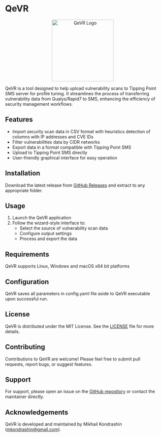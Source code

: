 # QeVR

<p align="center">
  <img src="blob/main/logo.jpeg" alt="QeVR Logo" width="200">
</p>



QeVR is a tool designed to help upload vulnerability scans to Tipping Point SMS server for profile tuning. It streamlines the process of transferring vulnerability data from Qualys/Rapid7 to SMS, enhancing the efficiency of security management workflows.

## Features

- Import security scan data in CSV format with heuristics detection of columns with IP addresses and CVE IDs
- Filter vulnerabilities data by CIDR networks
- Export data in a format compatible with Tipping Point SMS
- Upload to Tipping Point SMS directly
- User-friendly graphical interface for easy operation

## Installation

Download the latest release from [GitHub Releases](https://github.com/mpkondrashin/qevr/releases/latest) and extract to any appropriate folder.

## Usage

1. Launch the QeVR application
2. Follow the wizard-style interface to:
   - Select the source of vulnerability scan data
   - Configure output settings
   - Process and export the data

## Requirements

QeVR supports Linux, Windows and macOS x64 bit platforms

## Configuration

QeVR saves all parameters in config.yaml file aside to QeVR executable upon successful run.

## License

QeVR is distributed under the MIT License. See the [LICENSE](LICENSE) file for more details.

## Contributing

Contributions to QeVR are welcome! Please feel free to submit pull requests, report bugs, or suggest features.

## Support

For support, please open an issue on the [GitHub repository](https://github.com/mpkondrashin/qevr) or contact the maintainer directly.

## Acknowledgements

QeVR is developed and maintained by Mikhail Kondrashin (mkondrashin@gmail.com).
